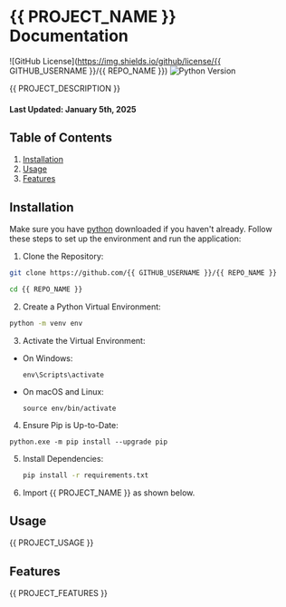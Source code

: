# {{ PROJECT_NAME }} Documentation

![GitHub License](https://img.shields.io/github/license/{{ GITHUB_USERNAME }}/{{ REPO_NAME }})
![Python Version](https://img.shields.io/badge/python-3.8%2B-blue)

{{ PROJECT_DESCRIPTION }}
#### Last Updated: January 5th, 2025

## Table of Contents
1. [Installation](#installation)
2. [Usage](#usage)
3. [Features](#features)

<a name="installation"></a>
## Installation

Make sure you have [python](https://www.python.org/downloads/) downloaded if you haven't already.
Follow these steps to set up the environment and run the application:

1. Clone the Repository:
   
```bash
git clone https://github.com/{{ GITHUB_USERNAME }}/{{ REPO_NAME }}
```

```bash
cd {{ REPO_NAME }}
```

2. Create a Python Virtual Environment:
```bash
python -m venv env
```

3. Activate the Virtual Environment:
- On Windows:
  ```
  env\Scripts\activate
  ```

- On macOS and Linux:
  ```
  source env/bin/activate
  ```
4. Ensure Pip is Up-to-Date:
  ```
  python.exe -m pip install --upgrade pip
  ```
5. Install Dependencies:

   ```bash
   pip install -r requirements.txt
   ```

6. Import {{ PROJECT_NAME }} as shown below.


<a name="usage"></a>
## Usage
{{ PROJECT_USAGE }}

<a name="features"></a>
## Features
{{ PROJECT_FEATURES }}
